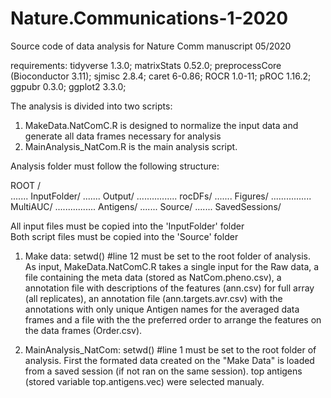 # Nature.Communications-1-2020
Source code of data analysis for Nature Comm manuscript 05/2020

requirements:
  tidyverse 1.3.0;
  matrixStats 0.52.0;
  preprocessCore (Bioconductor 3.11);
  sjmisc 2.8.4;
  caret 6-0.86;
  ROCR 1.0-11;
  pROC 1.16.2;
  ggpubr 0.3.0;
  ggplot2 3.3.0;
  

The analysis is divided into two scripts:
  1. MakeData.NatComC.R is designed to normalize the input data and generate all data frames necessary for analysis
  2. MainAnalysis_NatCom.R is the main analysis script.
  
Analysis folder must follow the following structure:

ROOT /   
....... InputFolder/
....... Output/
................ rocDFs/
....... Figures/ 
................ MultiAUC/
................ Antigens/
....... Source/
....... SavedSessions/

  
All input files must be copied into the 'InputFolder' folder  
Both script files must be copied into the 'Source' folder

1. Make data:
    setwd() #line 12 must be set to the root folder of analysis.      
    As input, MakeData.NatComC.R takes a single input for the Raw data, a file containing the meta data (stored as NatCom.pheno.csv), a annotation file with descriptions of the features (ann.csv) for full array (all replicates), an annotation file (ann.targets.avr.csv) with the annotations with only unique Antigen names for the averaged data frames and a file with the the preferred order to arrange the features on the data frames (Order.csv).
    
2. MainAnalysis_NatCom:
  setwd() #line 1 must be set to the root folder of analysis. 
  First the formated data created on the "Make Data" is loaded from a saved session (if not ran on the same session).
  top antigens (stored variable top.antigens.vec) were selected manualy.  
  
  
